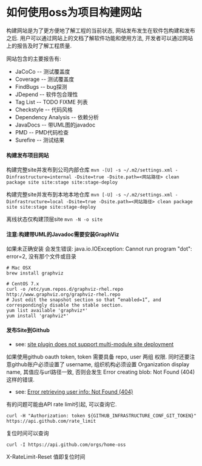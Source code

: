 
# 如何使用oss为项目构建网站

构建网站是为了更方便地了解工程的当前状态, 网站发布发生在软件包构建和发布之后.
用户可以通过网站上的文档了解软件功能和使用方法, 开发者可以通过网站上的报告及时了解工程质量.

网站包含的主要报告有:  

- JaCoCo     -- 测试覆盖度  
- Coverage   -- 测试覆盖度
- FindBugs   -- bug探测
- JDepend    -- 软件包合理性
- Tag List   -- TODO FIXME 列表
- Checkstyle -- 代码风格
- Dependency Analysis -- 依赖分析
- JavaDocs   -- 带UML图的javadoc
- PMD        -- PMD代码检查
- Surefire   -- 测试结果

#### 构建发布项目网站

构建完整site并发布到公司内部仓库
`mvn -[U] -s ~/.m2/settings.xml -Dinfrastructure=internal -Dsite=true -Dsite.path=<网站路径> clean package site site:stage site:stage-deploy`

构建完整site并发布到本地本地仓库
`mvn [-U] -s ~/.m2/settings.xml -Dinfrastructure=local -Dsite=true -Dsite.path=<网站路径> clean package site site:stage site:stage-deploy`

离线状态仅构建顶层site
`mvn -N -o site`

#### 注意:构建带UML的Javadoc需要安装GraphViz

  如果未正确安装 会发生错误: java.io.IOException: Cannot run program "dot": error=2, 没有那个文件或目录

    # Mac OSX
    brew install graphviz
    
    # CentOS 7.x
    curl -o /etc/yum.repos.d/graphviz-rhel.repo http://www.graphviz.org/graphviz-rhel.repo
    # Just edit the snapshot section so that “enabled=1”, and correspondingly disable the stable section.
    yum list available 'graphviz*'
    yum install 'graphviz*'

#### 发布Site到Github

* see: [site plugin does not support multi-module site deployment](https://github.com/github/maven-plugins/issues/22)

如果使用github oauth token, token 需要具备 repo, user 两组 权限.
同时还要注意github账户必须设置了 username, 组织机构必须设置 Organization display name, 其值应与url路径一致, 
否则会发生 Error creating blob: Not Found (404) 这样的错误.
* see: [Error retrieving user info: Not Found (404)](https://github.com/github/maven-plugins/issues/100)

有的问题可能由API rate limit引起, 可以查询它.

    curl -H "Authorization: token ${GITHUB_INFRASTRUCTURE_CONF_GIT_TOKEN}" https://api.github.com/rate_limit

复位时间可以查询

    curl -I https://api.github.com/orgs/home-oss

X-RateLimit-Reset 值即复位时间
